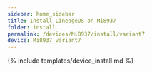 ```yaml
---
sidebar: home_sidebar
title: Install LineageOS on Mi8937
folder: install
permalink: /devices/Mi8937/install/variant7
device: Mi8937_variant7
---
```

{% include templates/device_install.md %}
